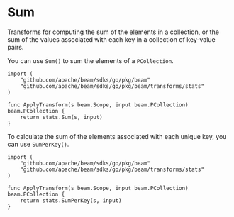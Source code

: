 # Sum

Transforms for computing the sum of the elements in a collection, or the sum of the values associated with each key in a collection of key-value pairs.


You can use ```Sum()``` to sum the elements of a ```PCollection```.

```
import (
	"github.com/apache/beam/sdks/go/pkg/beam"
	"github.com/apache/beam/sdks/go/pkg/beam/transforms/stats"
)

func ApplyTransform(s beam.Scope, input beam.PCollection) beam.PCollection {
	return stats.Sum(s, input)
}
```

To calculate the sum of the elements associated with each unique key, you can use ```SumPerKey()```.

```
import (
	"github.com/apache/beam/sdks/go/pkg/beam"
	"github.com/apache/beam/sdks/go/pkg/beam/transforms/stats"
)

func ApplyTransform(s beam.Scope, input beam.PCollection) beam.PCollection {
	return stats.SumPerKey(s, input)
}
```
